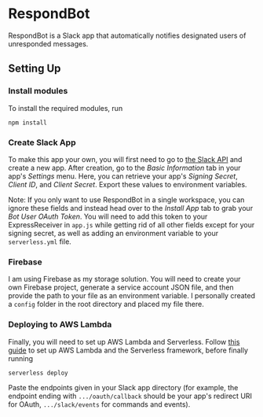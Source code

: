 # RespondBot

RespondBot is a Slack app that automatically notifies designated users of unresponded messages.

## Setting Up

### Install modules

To install the required modules, run
```
npm install
```

### Create Slack App

To make this app your own, you will first need to go to [the Slack API](https://api.slack.com/apps) and create a new app. After creation, go to the *Basic Information* tab in your app's *Settings* menu. Here, you can retrieve your app's *Signing Secret*, *Client ID*, and *Client Secret*. Export these values to environment variables.

Note: If you only want to use RespondBot in a single workspace, you can ignore these fields and instead head over to the *Install App* tab to grab your *Bot User OAuth Token*. You will need to add this token to your ExpressReceiver in `app.js` while getting rid of all other fields except for your signing secret, as well as adding an environment variable to your `serverless.yml` file.

### Firebase

I am using Firebase as my storage solution. You will need to create your own Firebase project, generate a service account JSON file, and then provide the path to your file as an environment variable. I personally created a `config` folder in the root directory and placed my file there.

### Deploying to AWS Lambda

Finally, you will need to set up AWS Lambda and Serverless. Follow [this guide](https://slack.dev/bolt-js/deployments/aws-lambda) to set up AWS Lambda and the Serverless framework, before finally running
```sh
serverless deploy
```
Paste the endpoints given in your Slack app directory (for example, the endpoint ending with `.../oauth/callback` should be your app's redirect URI for OAuth, `.../slack/events` for commands and events).
